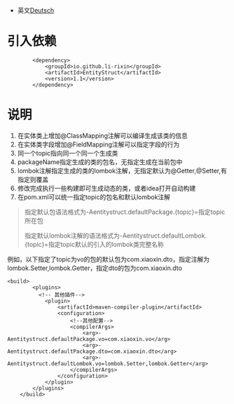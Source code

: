 - 英文[Deutsch](readme/README.en_US.md)
# 引入依赖
```
        <dependency>
            <groupId>io.github.li-rixin</groupId>
            <artifactId>EntityStruct</artifactId>
            <version>1.1</version>
        </dependency>
```

# 说明
1. 在实体类上增加@ClassMapping注解可以编译生成该类的信息
2. 在实体类字段增加@FieldMapping注解可以指定字段的行为
3. 同一个topic指向同一个同一个生成类
4. packageName指定生成的类的包名，无指定生成在当前包中
5. lombok注解指定生成的类的lombok注解，无指定默认为@Getter,@Setter,有指定则覆盖
6. 修改完成执行一些构建即可生成动态的类，或者idea打开自动构建
7. 在pom.xml可以统一指定topic的包名和默认lombok注解

   
> 指定默认包语法格式为-Aentitystruct.defaultPackage.{topic}=指定topic所在包
> 
> 指定默认lombok注解的语法格式为-Aentitystruct.defaultLombok.{topic}=指定topic默认的引入的lombok类完整名称

例如，以下指定了topic为vo的包的默认包为com.xiaoxin.dto，指定注解为lombok.Setter,lombok.Getter，指定dto的包为com.xiaoxin.dto
```
<build>
        <plugins>
          <!-- 其他插件-->
            <plugin>
                <artifactId>maven-compiler-plugin</artifactId>
                <configuration>
                    <!--其他配置-->
                    <compilerArgs>
                        <arg>-Aentitystruct.defaultPackage.vo=com.xiaoxin.vo</arg>
                        <arg>-Aentitystruct.defaultPackage.dto=com.xiaoxin.dto</arg>
                        <arg>-Aentitystruct.defaultLombok.vo=lombok.Setter,lombok.Getter</arg>
                    </compilerArgs>
                </configuration>
            </plugin>
        </plugins>
    </build>
```


